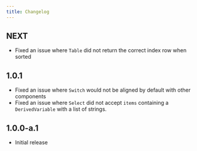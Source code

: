 ```yaml
---
title: Changelog
---
```


## NEXT

-   Fixed an issue where `Table` did not return the correct index row when sorted

## 1.0.1

-   Fixed an issue where `Switch` would not be aligned by default with other components
-   Fixed an issue where `Select` did not accept `items` containing a `DerivedVariable` with a list of strings.
## 1.0.0-a.1

-   Initial release
